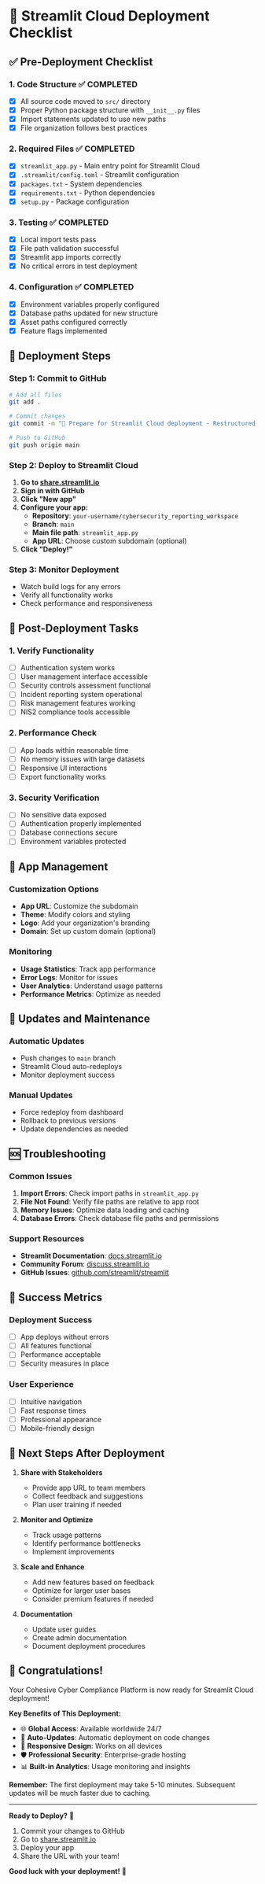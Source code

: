 # 🚀 Streamlit Cloud Deployment Checklist

## ✅ Pre-Deployment Checklist

### **1. Code Structure** ✅ COMPLETED
- [x] All source code moved to `src/` directory
- [x] Proper Python package structure with `__init__.py` files
- [x] Import statements updated to use new paths
- [x] File organization follows best practices

### **2. Required Files** ✅ COMPLETED
- [x] `streamlit_app.py` - Main entry point for Streamlit Cloud
- [x] `.streamlit/config.toml` - Streamlit configuration
- [x] `packages.txt` - System dependencies
- [x] `requirements.txt` - Python dependencies
- [x] `setup.py` - Package configuration

### **3. Testing** ✅ COMPLETED
- [x] Local import tests pass
- [x] File path validation successful
- [x] Streamlit app imports correctly
- [x] No critical errors in test deployment

### **4. Configuration** ✅ COMPLETED
- [x] Environment variables properly configured
- [x] Database paths updated for new structure
- [x] Asset paths configured correctly
- [x] Feature flags implemented

## 🚀 Deployment Steps

### **Step 1: Commit to GitHub**
```bash
# Add all files
git add .

# Commit changes
git commit -m "🚀 Prepare for Streamlit Cloud deployment - Restructured project with proper package organization"

# Push to GitHub
git push origin main
```

### **Step 2: Deploy to Streamlit Cloud**
1. **Go to [share.streamlit.io](https://share.streamlit.io)**
2. **Sign in with GitHub**
3. **Click "New app"**
4. **Configure your app:**
   - **Repository**: `your-username/cybersecurity_reporting_workspace`
   - **Branch**: `main`
   - **Main file path**: `streamlit_app.py`
   - **App URL**: Choose custom subdomain (optional)
5. **Click "Deploy!"**

### **Step 3: Monitor Deployment**
- Watch build logs for any errors
- Verify all functionality works
- Check performance and responsiveness

## 🔧 Post-Deployment Tasks

### **1. Verify Functionality**
- [ ] Authentication system works
- [ ] User management interface accessible
- [ ] Security controls assessment functional
- [ ] Incident reporting system operational
- [ ] Risk management features working
- [ ] NIS2 compliance tools accessible

### **2. Performance Check**
- [ ] App loads within reasonable time
- [ ] No memory issues with large datasets
- [ ] Responsive UI interactions
- [ ] Export functionality works

### **3. Security Verification**
- [ ] No sensitive data exposed
- [ ] Authentication properly implemented
- [ ] Database connections secure
- [ ] Environment variables protected

## 📱 App Management

### **Customization Options**
- **App URL**: Customize the subdomain
- **Theme**: Modify colors and styling
- **Logo**: Add your organization's branding
- **Domain**: Set up custom domain (optional)

### **Monitoring**
- **Usage Statistics**: Track app performance
- **Error Logs**: Monitor for issues
- **User Analytics**: Understand usage patterns
- **Performance Metrics**: Optimize as needed

## 🔄 Updates and Maintenance

### **Automatic Updates**
- Push changes to `main` branch
- Streamlit Cloud auto-redeploys
- Monitor deployment success

### **Manual Updates**
- Force redeploy from dashboard
- Rollback to previous versions
- Update dependencies as needed

## 🆘 Troubleshooting

### **Common Issues**
1. **Import Errors**: Check import paths in `streamlit_app.py`
2. **File Not Found**: Verify file paths are relative to app root
3. **Memory Issues**: Optimize data loading and caching
4. **Database Errors**: Check database file paths and permissions

### **Support Resources**
- **Streamlit Documentation**: [docs.streamlit.io](https://docs.streamlit.io)
- **Community Forum**: [discuss.streamlit.io](https://discuss.streamlit.io)
- **GitHub Issues**: [github.com/streamlit/streamlit](https://github.com/streamlit/streamlit)

## 🎯 Success Metrics

### **Deployment Success**
- [ ] App deploys without errors
- [ ] All features functional
- [ ] Performance acceptable
- [ ] Security measures in place

### **User Experience**
- [ ] Intuitive navigation
- [ ] Fast response times
- [ ] Professional appearance
- [ ] Mobile-friendly design

## 🚀 Next Steps After Deployment

1. **Share with Stakeholders**
   - Provide app URL to team members
   - Collect feedback and suggestions
   - Plan user training if needed

2. **Monitor and Optimize**
   - Track usage patterns
   - Identify performance bottlenecks
   - Implement improvements

3. **Scale and Enhance**
   - Add new features based on feedback
   - Optimize for larger user bases
   - Consider premium features if needed

4. **Documentation**
   - Update user guides
   - Create admin documentation
   - Document deployment procedures

## 🎉 Congratulations!

Your Cohesive Cyber Compliance Platform is now ready for Streamlit Cloud deployment! 

**Key Benefits of This Deployment:**
- 🌐 **Global Access**: Available worldwide 24/7
- 🔄 **Auto-Updates**: Automatic deployment on code changes
- 📱 **Responsive Design**: Works on all devices
- 🛡️ **Professional Security**: Enterprise-grade hosting
- 📊 **Built-in Analytics**: Usage monitoring and insights

**Remember:** The first deployment may take 5-10 minutes. Subsequent updates will be much faster due to caching.

---

**Ready to Deploy?** 🚀

1. Commit your changes to GitHub
2. Go to [share.streamlit.io](https://share.streamlit.io)
3. Deploy your app
4. Share the URL with your team!

**Good luck with your deployment!** 🎯
